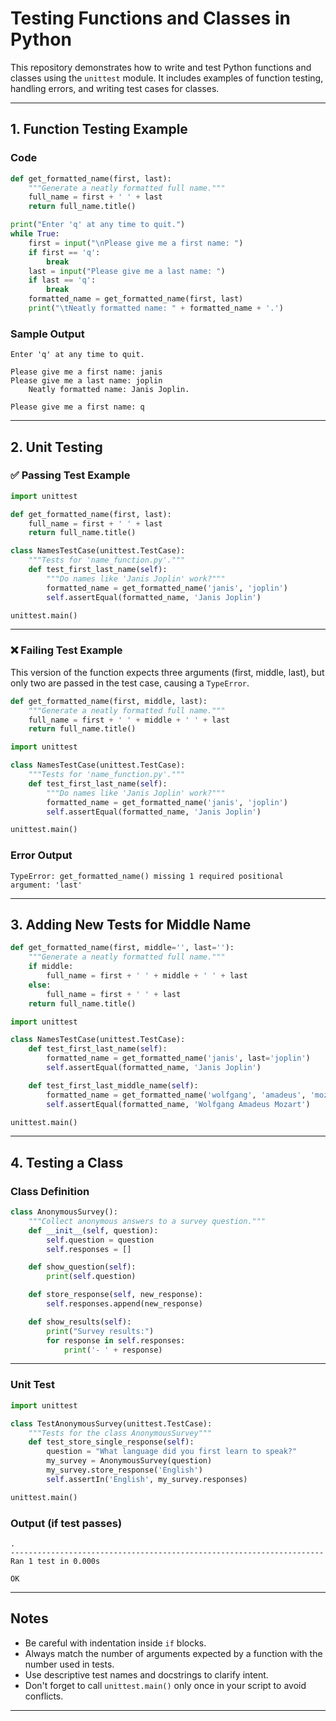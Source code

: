 # Testing Functions and Classes in Python

This repository demonstrates how to write and test Python functions and classes using the `unittest` module. It includes examples of function testing, handling errors, and writing test cases for classes.

---

## 1. Function Testing Example

### Code

```python
def get_formatted_name(first, last):
    """Generate a neatly formatted full name."""
    full_name = first + ' ' + last
    return full_name.title()

print("Enter 'q' at any time to quit.")
while True:
    first = input("\nPlease give me a first name: ")
    if first == 'q':
        break
    last = input("Please give me a last name: ")
    if last == 'q':
        break
    formatted_name = get_formatted_name(first, last)
    print("\tNeatly formatted name: " + formatted_name + '.')
```

### Sample Output

```
Enter 'q' at any time to quit.

Please give me a first name: janis
Please give me a last name: joplin
    Neatly formatted name: Janis Joplin.

Please give me a first name: q
```

---

## 2. Unit Testing

### ✅ Passing Test Example

```python
import unittest

def get_formatted_name(first, last):
    full_name = first + ' ' + last
    return full_name.title()

class NamesTestCase(unittest.TestCase):
    """Tests for 'name_function.py'."""
    def test_first_last_name(self):
        """Do names like 'Janis Joplin' work?"""
        formatted_name = get_formatted_name('janis', 'joplin')
        self.assertEqual(formatted_name, 'Janis Joplin')

unittest.main()
```

---

### ❌ Failing Test Example

This version of the function expects three arguments (first, middle, last), but only two are passed in the test case, causing a `TypeError`.

```python
def get_formatted_name(first, middle, last):
    """Generate a neatly formatted full name."""
    full_name = first + ' ' + middle + ' ' + last
    return full_name.title()

import unittest

class NamesTestCase(unittest.TestCase):
    """Tests for 'name_function.py'."""
    def test_first_last_name(self):
        """Do names like 'Janis Joplin' work?"""
        formatted_name = get_formatted_name('janis', 'joplin')
        self.assertEqual(formatted_name, 'Janis Joplin')

unittest.main()
```

### Error Output

```
TypeError: get_formatted_name() missing 1 required positional argument: 'last'
```

---

## 3. Adding New Tests for Middle Name

```python
def get_formatted_name(first, middle='', last=''):
    """Generate a neatly formatted full name."""
    if middle:
        full_name = first + ' ' + middle + ' ' + last
    else:
        full_name = first + ' ' + last
    return full_name.title()

import unittest

class NamesTestCase(unittest.TestCase):
    def test_first_last_name(self):
        formatted_name = get_formatted_name('janis', last='joplin')
        self.assertEqual(formatted_name, 'Janis Joplin')

    def test_first_last_middle_name(self):
        formatted_name = get_formatted_name('wolfgang', 'amadeus', 'mozart')
        self.assertEqual(formatted_name, 'Wolfgang Amadeus Mozart')

unittest.main()
```

---

## 4. Testing a Class

### Class Definition

```python
class AnonymousSurvey():
    """Collect anonymous answers to a survey question."""
    def __init__(self, question):
        self.question = question
        self.responses = []

    def show_question(self):
        print(self.question)

    def store_response(self, new_response):
        self.responses.append(new_response)

    def show_results(self):
        print("Survey results:")
        for response in self.responses:
            print('- ' + response)
```

---

### Unit Test

```python
import unittest

class TestAnonymousSurvey(unittest.TestCase):
    """Tests for the class AnonymousSurvey"""
    def test_store_single_response(self):
        question = "What language did you first learn to speak?"
        my_survey = AnonymousSurvey(question)
        my_survey.store_response('English')
        self.assertIn('English', my_survey.responses)

unittest.main()
```

### Output (if test passes)

```
.
----------------------------------------------------------------------
Ran 1 test in 0.000s

OK
```

---

## Notes

- Be careful with indentation inside `if` blocks.
- Always match the number of arguments expected by a function with the number used in tests.
- Use descriptive test names and docstrings to clarify intent.
- Don't forget to call `unittest.main()` only once in your script to avoid conflicts.

---

